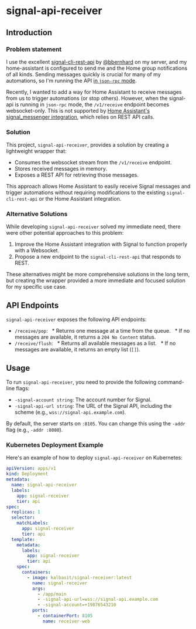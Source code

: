 # signal-api-receiver

## Introduction

### Problem statement

I use the excellent [signal-cli-rest-api][signal-cli-rest-api] by [@bbernhard][@bbernhard] on
my server, and my home-assistant is configured to send me and the Home group
notifications of all kinds. Sending messages quickly is crucial for many of my
automations, so I'm running the API [in `json-rpc` mode][exec-mode].

Recently, I wanted to add a way for Home Assistant to receive messages from us
to trigger automations (or stop others). However, when the signal-api is
running in `json-rpc` mode, the `/v1/receive` endpoint becomes websocket-only.
This is not supported by [Home Assistant's signal_messenger
integration][signal_messenger], which relies on REST API calls.

### Solution

This project, `signal-api-receiver`, provides a solution by creating a
lightweight wrapper that:

* Consumes the websocket stream from the `/v1/receive` endpoint.
* Stores received messages in memory.
* Exposes a REST API for retrieving those messages.

This approach allows Home Assistant to easily receive Signal messages and
trigger automations without requiring modifications to the existing
`signal-cli-rest-api` or the Home Assistant integration.

### Alternative Solutions

While developing `signal-api-receiver` solved my immediate need, there were
other potential approaches to this problem:

1. Improve the Home Assistant integration with Signal to function properly with a Websocket.
2. Propose a new endpoint to the `signal-cli-rest-api` that responds to REST.

These alternatives might be more comprehensive solutions in the long term, but
creating the wrapper provided a more immediate and focused solution for my
specific use case.

## API Endpoints

`signal-api-receiver` exposes the following API endpoints:

* `/receive/pop`:
  * Returns one message at a time from the queue.
  * If no messages are available, it returns a `204 No Content` status.
* `/receive/flush`:
  * Returns all available messages as a list.
  * If no messages are available, it returns an empty list (`[]`).

## Usage

To run `signal-api-receiver`, you need to provide the following command-line flags:

* `-signal-account string`: The account number for Signal.
* `-signal-api-url string`: The URL of the Signal API, including the scheme (e.g., `wss://signal-api.example.com`).

By default, the server starts on `:8105`. You can change this using the `-addr` flag (e.g., `-addr :8080`).


### Kubernetes Deployment Example

Here's an example of how to deploy `signal-api-receiver` on Kubernetes:

```yaml
apiVersion: apps/v1
kind: Deployment
metadata:
  name: signal-api-receiver
  labels:
    app: signal-receiver
    tier: api
spec:
  replicas: 1
  selector:
    matchLabels:
      app: signal-receiver
      tier: api
  template:
    metadata:
      labels:
        app: signal-receiver
        tier: api
    spec:
      containers:
        - image: kalbasit/signal-receiver:latest
          name: signal-receiver
          args:
            - /app/main
            - -signal-api-url=wss://signal-api.example.com
            - -signal-account=+19876543210
          ports:
            - containerPort: 8105
              name: receiver-web
```

[@bbernhard]: https://github.com/bbernhard
[exec-mode]: https://github.com/bbernhard/signal-cli-rest-api?tab=readme-ov-file#execution-modes
[signal-cli-rest-api]: https://github.com/bbernhard/signal-cli-rest-api
[signal_messenger]: https://www.home-assistant.io/integrations/signal_messenger/#sending-messages-to-signal-to-trigger-events
